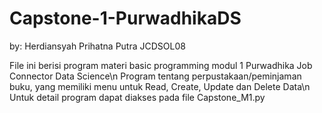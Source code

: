 # Capstone-1-PurwadhikaDS
by: Herdiansyah Prihatna Putra JCDSOL08

File ini berisi program materi basic programming modul 1 Purwadhika Job Connector Data Science\n
Program tentang perpustakaan/peminjaman buku, yang memiliki menu untuk Read, Create, Update dan Delete Data\n
Untuk detail program dapat diakses pada file Capstone_M1.py
